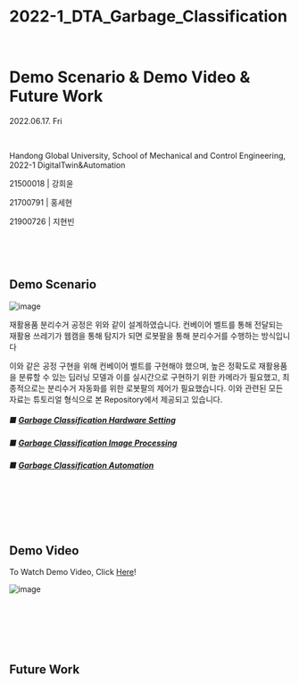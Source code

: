 # 2022-1_DTA_Garbage_Classification

​	

# Demo Scenario & Demo Video & Future Work

2022.06.17. Fri

​	

Handong Global University, School of Mechanical and Control Engineering, 2022-1 DigitalTwin&Automation

21500018 | 강희윤

21700791 | 홍세현

21900726 | 지현빈

​	

​	

## Demo Scenario

![image](https://user-images.githubusercontent.com/84533279/173823132-cdf0bb2e-809a-45bb-b755-5c88620adad9.png)


재활용품 분리수거 공정은 위와 같이 설계하였습니다. 컨베이어 벨트를 통해 전달되는 재활용 쓰레기가 웹캠을 통해 탐지가 되면 로봇팔을 통해 분리수거를 수행하는 방식입니다



이와 같은 공정 구현을 위해 컨베이어 벨트를 구현해야 했으며, 높은 정확도로 재활용품을 분류할 수 있는 딥러닝 모델과 이를 실시간으로 구현하기 위한 카메라가 필요했고, 최종적으로는 분리수거 자동화를 위한 로봇팔의 제어가 필요했습니다. 이와 관련된 모든 자료는 튜토리얼 형식으로 본 Repository에서 제공되고 있습니다.



##### ■ [Garbage Classification Hardware Setting](https://github.com/Hongsehyun/2022_1_DigitalTwin_Automation/blob/main/Project%20%232/md_files/2.%20Garbage_Classification_Hardware_Setting.md)

##### ■ [Garbage Classification Image Processing](https://github.com/Hongsehyun/2022_1_DigitalTwin_Automation/blob/main/Project%20%232/md_files/3.%20Garbage_Classification_Image_Processing.md)

##### ■ [Garbage Classification Automation](https://github.com/Hongsehyun/2022_1_DigitalTwin_Automation/blob/main/Project%20%232/md_files/4.%20Garbage_Classification_Automation.md)

​	

​	

​	

## Demo Video

To Watch Demo Video, Click [Here](https://youtu.be/-bKV4G9XAEA)!

![image](https://user-images.githubusercontent.com/84533279/174227519-bf6e9ecf-680d-4431-80e8-4133b9a5a334.png)

​	

​	

​	

## Future Work


